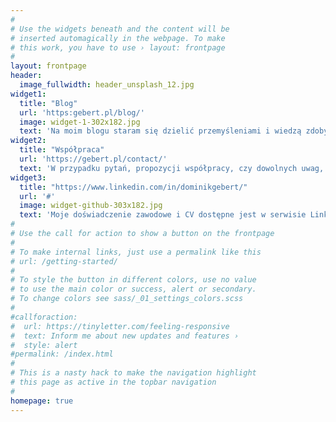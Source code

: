 ```yaml
---
#
# Use the widgets beneath and the content will be
# inserted automagically in the webpage. To make
# this work, you have to use › layout: frontpage
#
layout: frontpage
header:
  image_fullwidth: header_unsplash_12.jpg
widget1:
  title: "Blog"
  url: 'https:gebert.pl/blog/'
  image: widget-1-302x182.jpg
  text: 'Na moim blogu staram się dzielić przemyśleniami i wiedzą zdobytą podczas codziennej pracy. Opisuję tu zarówno tematy techniczne, jak i zagadnienia luźno związane z branżą IT.'
widget2:
  title: "Współpraca"
  url: 'https://gebert.pl/contact/'
  text: 'W przypadku pytań, propozycji współpracy, czy dowolnych uwag, bardzo proszę o skorzystanie z danych przedstawionych w zakładce Kontakt.'
widget3:
  title: "https://www.linkedin.com/in/dominikgebert/"
  url: '#'
  image: widget-github-303x182.jpg
  text: 'Moje doświadczenie zawodowe i CV dostępne jest w serwisie LinkedIn.'
#
# Use the call for action to show a button on the frontpage
#
# To make internal links, just use a permalink like this
# url: /getting-started/
#
# To style the button in different colors, use no value
# to use the main color or success, alert or secondary.
# To change colors see sass/_01_settings_colors.scss
#
#callforaction:
#  url: https://tinyletter.com/feeling-responsive
#  text: Inform me about new updates and features ›
#  style: alert
#permalink: /index.html
#
# This is a nasty hack to make the navigation highlight
# this page as active in the topbar navigation
#
homepage: true
---
```


<!-- <div id="videoModal" class="reveal-modal large" data-reveal="">
  <div class="flex-video widescreen vimeo" style="display: block;">
    <iframe width="1280" height="720" src="https://www.youtube.com/embed/3b5zCFSmVvU" frameborder="0" allowfullscreen></iframe>
  </div>
  <a class="close-reveal-modal">&#215;</a>
</div> -->
